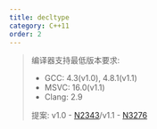 ```yaml
---
title: decltype
category: C++11
order: 2
---
```


> 编译器支持最低版本要求:
> * GCC: 4.3(v1.0), 4.8.1(v1.1)
> * MSVC: 16.0(v1.1)
> * Clang: 2.9
>
> 提案: v1.0 - [N2343](http://www.open-std.org/jtc1/sc22/wg21/docs/papers/2007/n2343.pdf)/v1.1 - [N3276](http://www.open-std.org/jtc1/sc22/wg21/docs/papers/2011/n3276.pdf)
